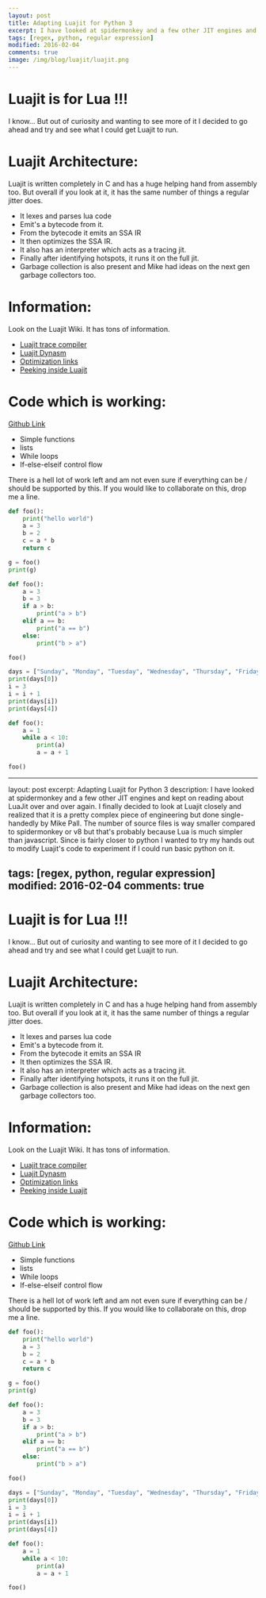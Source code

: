 ```yaml
---
layout: post
title: Adapting Luajit for Python 3
excerpt: I have looked at spidermonkey and a few other JIT engines and kept on reading about LuaJit over and over again. I finally decided to look at Luajit closely and realized that it is a pretty complex piece of engineering but done single-handedly by Mike Pall. The number of source files is way smaller compared to spidermonkey or v8 but that's probably because Lua is much simpler than javascript. Since is fairly closer to python I wanted to try my hands out to modify Luajit's code to experiment if I could run basic python on it.
tags: [regex, python, regular expression]
modified: 2016-02-04
comments: true
image: /img/blog/luajit/luajit.png
---
```


# Luajit is for Lua !!!

I know... But out of curiosity and wanting to see more of it I decided to go ahead and try and see what I could get Luajit to run.

# Luajit Architecture:

Luajit is written completely in C and has a huge helping hand from assembly too. But overall if you look at it, it has the same number of things a regular jitter does.

- It lexes and parses lua code
- Emit's a bytecode from it.
- From the bytecode it emits an SSA IR
- It then optimizes the SSA IR.
- It also has an interpreter which acts as a tracing jit.
- Finally after identifying hotspots, it runs it on the full jit.
- Garbage collection is also present and Mike had ideas on the next gen garbage collectors too.

# Information:
Look on the Luajit Wiki. It has tons of information.

- [Luajit trace compiler](https://news.ycombinator.com/item?id=6819702)
- [Luajit Dynasm](http://blog.reverberate.org/2012/12/hello-jit-world-joy-of-simple-jits.html)
- [Optimization links](http://stackoverflow.com/questions/7167566/luajit-2-optimization-guide)
- [Peeking inside Luajit](https://pwparchive.wordpress.com/2012/10/16/peeking-inside-luajit/)

# Code which is working:
[Github Link](https://github.com/ssarangi/luajit)

- Simple functions
- lists
- While loops
- If-else-elseif control flow

There is a hell lot of work left and am not even sure if everything can be / should be supported by this. If you would like to collaborate on this, drop me a line.

~~~python
def foo():
    print("hello world")
    a = 3
    b = 2
    c = a * b
    return c

g = foo()
print(g)
~~~

~~~python
def foo():
    a = 3
    b = 3
    if a > b:
        print("a > b")
    elif a == b:
        print("a == b")
    else:
        print("b > a")

foo()
~~~

~~~python
days = ["Sunday", "Monday", "Tuesday", "Wednesday", "Thursday", "Friday", "Saturday"]
print(days[0])
i = 3
i = i + 1
print(days[i])
print(days[4])
~~~

~~~python
def foo():
    a = 1
    while a < 10:
        print(a)
        a = a + 1

foo()
~~~
---
layout: post
excerpt: Adapting Luajit for Python 3
description: I have looked at spidermonkey and a few other JIT engines and kept on reading about LuaJit over and over again. I finally decided to look at Luajit closely and realized that it is a pretty complex piece of engineering but done single-handedly by Mike Pall. The number of source files is way smaller compared to spidermonkey or v8 but that's probably because Lua is much simpler than javascript. Since is fairly closer to python I wanted to try my hands out to modify Luajit's code to experiment if I could run basic python on it.

tags: [regex, python, regular expression]
modified: 2016-02-04
comments: true
---

# Luajit is for Lua !!!

I know... But out of curiosity and wanting to see more of it I decided to go ahead and try and see what I could get Luajit to run.

# Luajit Architecture:

Luajit is written completely in C and has a huge helping hand from assembly too. But overall if you look at it, it has the same number of things a regular jitter does.

- It lexes and parses lua code
- Emit's a bytecode from it.
- From the bytecode it emits an SSA IR
- It then optimizes the SSA IR.
- It also has an interpreter which acts as a tracing jit.
- Finally after identifying hotspots, it runs it on the full jit.
- Garbage collection is also present and Mike had ideas on the next gen garbage collectors too.

# Information:
Look on the Luajit Wiki. It has tons of information.

- [Luajit trace compiler](https://news.ycombinator.com/item?id=6819702)
- [Luajit Dynasm](http://blog.reverberate.org/2012/12/hello-jit-world-joy-of-simple-jits.html)
- [Optimization links](http://stackoverflow.com/questions/7167566/luajit-2-optimization-guide)
- [Peeking inside Luajit](https://pwparchive.wordpress.com/2012/10/16/peeking-inside-luajit/)

# Code which is working:
[Github Link](https://github.com/ssarangi/luajit)

- Simple functions
- lists
- While loops
- If-else-elseif control flow

There is a hell lot of work left and am not even sure if everything can be / should be supported by this. If you would like to collaborate on this, drop me a line.

~~~python
def foo():
    print("hello world")
    a = 3
    b = 2
    c = a * b
    return c

g = foo()
print(g)
~~~

~~~python
def foo():
    a = 3
    b = 3
    if a > b:
        print("a > b")
    elif a == b:
        print("a == b")
    else:
        print("b > a")

foo()
~~~

~~~python
days = ["Sunday", "Monday", "Tuesday", "Wednesday", "Thursday", "Friday", "Saturday"]
print(days[0])
i = 3
i = i + 1
print(days[i])
print(days[4])
~~~

~~~python
def foo():
    a = 1
    while a < 10:
        print(a)
        a = a + 1

foo()
~~~
